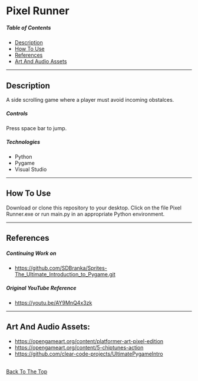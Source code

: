 # Pixel Runner

##### Table of Contents

- [Description](#description)
- [How To Use](#how-to-use)
- [References](#references)
- [Art And Audio Assets](#art-and-audio-assets)

---

## Description

A side scrolling game where a player must avoid incoming obstalces.

##### Controls

Press space bar to jump.

##### Technologies

- Python
- Pygame
- Visual Studio

---

## How To Use

Download or clone this repository to your desktop. Click on the file Pixel Runner.exe or run main.py in an appropriate Python environment.

---

## References

##### Continuing Work on

- https://github.com/SDBranka/Sprites-The_Ultimate_Introduction_to_Pygame.git

##### Original YouTube Reference

- https://youtu.be/AY9MnQ4x3zk

---

## Art And Audio Assets:
- https://opengameart.org/content/platformer-art-pixel-edition
- https://opengameart.org/content/5-chiptunes-action
- https://github.com/clear-code-projects/UltimatePygameIntro

\
[Back To The Top](#pixel-runner)